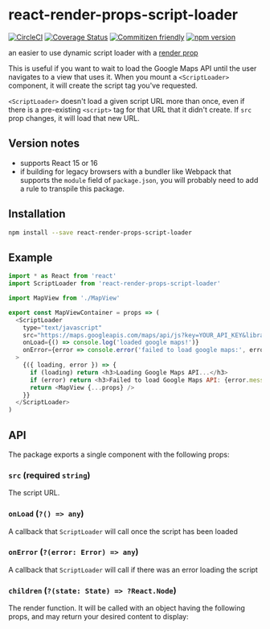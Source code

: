# react-render-props-script-loader

[![CircleCI](https://circleci.com/gh/jcoreio/react-render-props-script-loader.svg?style=svg)](https://circleci.com/gh/jcoreio/react-render-props-script-loader)
[![Coverage Status](https://codecov.io/gh/jcoreio/react-render-props-script-loader/branch/master/graph/badge.svg)](https://codecov.io/gh/jcoreio/react-render-props-script-loader)
[![Commitizen friendly](https://img.shields.io/badge/commitizen-friendly-brightgreen.svg)](http://commitizen.github.io/cz-cli/)
[![npm version](https://badge.fury.io/js/react-library-skeleton.svg)](https://badge.fury.io/js/react-library-skeleton)

an easier to use dynamic script loader with a [render prop](https://reactjs.org/docs/render-props.html)

This is useful if you want to wait to load the Google Maps API until the user
navigates to a view that uses it. When you mount a `<ScriptLoader>` component,
it will create the script tag you've requested.

`<ScriptLoader>` doesn't load a given script URL more than once, even if there
is a pre-existing `<script>` tag for that URL that it didn't create. If `src`
prop changes, it will load that new URL.

## Version notes

- supports React 15 or 16
- if building for legacy browsers with a bundler like Webpack that supports the
  `module` field of `package.json`, you will probably need to add a rule to
  transpile this package.

## Installation

```sh
npm install --save react-render-props-script-loader
```

## Example

```js
import * as React from 'react'
import ScriptLoader from 'react-render-props-script-loader'

import MapView from './MapView'

export const MapViewContainer = props => (
  <ScriptLoader
    type="text/javascript"
    src="https://maps.googleapis.com/maps/api/js?key=YOUR_API_KEY&libraries=places"
    onLoad={() => console.log('loaded google maps!')}
    onError={error => console.error('failed to load google maps:', error.stack)}
  >
    {({ loading, error }) => {
      if (loading) return <h3>Loading Google Maps API...</h3>
      if (error) return <h3>Failed to load Google Maps API: {error.message}</h3>
      return <MapView {...props} />
    }}
  </ScriptLoader>
)
```

## API

The package exports a single component with the following props:

### `src` (**required** `string`)

The script URL.

### `onLoad` (`?() => any`)

A callback that `ScriptLoader` will call once the script has been loaded

### `onError` (`?(error: Error) => any`)

A callback that `ScriptLoader` will call if there was an error loading the
script

### `children` (`?(state: State) => ?React.Node`)

The render function. It will be called with an object having the following
props, and may return your desired content to display:

